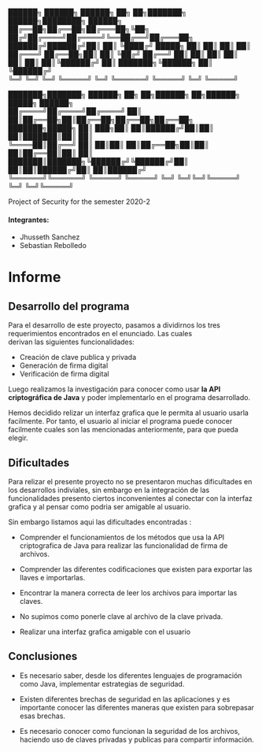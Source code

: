 
██████╗ ██████╗  ██████╗ ██╗   ██╗███████╗ ██████╗████████╗ ██████╗     
██╔══██╗██╔══██╗██╔═══██╗╚██╗ ██╔╝██╔════╝██╔════╝╚══██╔══╝██╔═══██╗    
██████╔╝██████╔╝██║   ██║ ╚████╔╝ █████╗  ██║        ██║   ██║   ██║    
██╔═══╝ ██╔══██╗██║   ██║  ╚██╔╝  ██╔══╝  ██║        ██║   ██║   ██║    
██║     ██║  ██║╚██████╔╝   ██║   ███████╗╚██████╗   ██║   ╚██████╔╝    
╚═╝     ╚═╝  ╚═╝ ╚═════╝    ╚═╝   ╚══════╝ ╚═════╝   ╚═╝    ╚═════╝     
                                                                        
███████╗███████╗ ██████╗ ██╗   ██╗██████╗ ██╗██████╗  █████╗ ██████╗    
██╔════╝██╔════╝██╔════╝ ██║   ██║██╔══██╗██║██╔══██╗██╔══██╗██╔══██╗   
███████╗█████╗  ██║  ███╗██║   ██║██████╔╝██║██║  ██║███████║██║  ██║   
╚════██║██╔══╝  ██║   ██║██║   ██║██╔══██╗██║██║  ██║██╔══██║██║  ██║   
███████║███████╗╚██████╔╝╚██████╔╝██║  ██║██║██████╔╝██║  ██║██████╔╝   
╚══════╝╚══════╝ ╚═════╝  ╚═════╝ ╚═╝  ╚═╝╚═╝╚═════╝ ╚═╝  ╚═╝╚═════╝    
                                                                        

Project of Security for the semester 2020-2 

#### **Integrantes:**

* Jhusseth Sanchez
* Sebastian Rebolledo

# Informe

## Desarrollo del programa
 
 Para el desarrollo de este proyecto, pasamos a dividirnos los tres requerimientos encontrados en el enunciado. Las cuales  
 derivan las siguientes funcionalidades:
 - Creación de clave publica y privada
 - Generación de firma digital
 - Verificación de firma digital
 
 Luego realizamos la investigación para conocer como usar **la API criptográfica de Java** y poder implementarlo
 en el programa desarrollado.
 
 Hemos decidido relizar un interfaz grafica que le permita al usuario usarla facilmente. Por tanto, el usuario al iniciar el programa puede conocer facilmente cuales son 
 las mencionadas anteriormente, para que pueda elegir. 
         


                                                     
## Dificultades

Para relizar el presente proyecto no se presentaron muchas dificultades en los desarrollos indiviales, sin embargo en la 
integración de las funcionalidades presento ciertos inconvenientes al conectar con la interfaz grafica y al pensar como podria ser amigable al usuario.

Sin embargo listamos aqui las dificultades encontradas :

* Comprender el funcionamientos de los métodos que usa la API criptografica de Java para realizar las funcionalidad de firma de
archivos.

* Comprender las diferentes codificaciones que existen para exportar las llaves e importarlas. 

* Encontrar la manera correcta de leer los archivos para importar las claves.

* No supimos como ponerle clave al archivo de la clave privada.

* Realizar una interfaz grafica amigable con el usuario


## Conclusiones

* Es necesario saber, desde los diferentes lenguajes de programación como Java, implementar estrategias de seguridad. 

* Existen diferentes brechas de seguridad en las aplicaciones y es importante conocer las diferentes maneras que existen para sobrepasar esas brechas.

* Es necesario conocer como funcionan la seguridad de los archivos, haciendo uso de claves privadas y publicas para compartir información.


